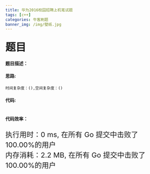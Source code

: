 ```yaml
---
title: 华为2016校园招聘上机笔试题
tags: [c++]
categories: 牛客刷题
banner_img: /img/壁纸.jpg
---
```


### <font size=6px>题目</font>

#### 题目描述：



#### 思路:

```
时间复杂度：(),空间复杂度：()
```



#### 代码:

```golang

```

#### 代码效率：

<p class="note note-primary"; style="font-size:22px">
   执行用时：0 ms, 在所有 Go 提交中击败了100.00%的用户<br>
   内存消耗：2.2 MB, 在所有 Go 提交中击败了100.00%的用户
</p>